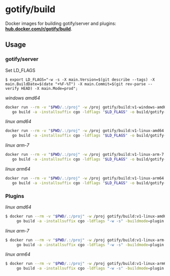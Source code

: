 # gotify/build

Docker images for building gotify/server and plugins: **[hub.docker.com/r/gotify/build](https://hub.docker.com/r/gotify/build/)**.

## Usage

### gotify/server

Set LD_FLAGS
```
$ export LD_FLAGS="-w -s -X main.Version=$(git describe --tags) -X main.BuildDate=$(date "+%F-%T") -X main.Commit=$(git rev-parse --verify HEAD) -X main.Mode=prod";
```

*windows amd64*
```bash
docker run --rm -v "$PWD/.:/proj" -w /proj gotify/build:v1-windows-amd64 \
   go build -a -installsuffix cgo -ldflags "$LD_FLAGS" -o build/gotify-windows-amd64.exe /proj
```

*linux amd64*
```bash
docker run --rm -v "$PWD/.:/proj" -w /proj gotify/build:v1-linux-amd64 \
   go build -a -installsuffix cgo -ldflags "$LD_FLAGS" -o build/gotify-linux-amd64 /proj
```

*linux arm-7*
```bash
docker run --rm -v "$PWD/.:/proj" -w /proj gotify/build:v1-linux-arm-7 \
   go build -a -installsuffix cgo -ldflags "$LD_FLAGS" -o build/gotify-linux-arm-7 /proj
```

*linux arm64*
```bash
docker run --rm -v "$PWD/.:/proj" -w /proj gotify/build:v1-linux-arm64 \
   go build -a -installsuffix cgo -ldflags "$LD_FLAGS" -o build/gotify-linux-arm64 /proj
```

### Plugins

*linux amd64*
```bash
$ docker run --rm -v "$PWD/.:/proj" -w /proj gotify/build:v1-linux-amd64 \
     go build -a -installsuffix cgo -ldflags "-w -s" -buildmode=plugin -o yourplugin-amd64.so /proj
```
*linux arm-7*
```bash
$ docker run --rm -v "$PWD/.:/proj" -w /proj gotify/build:v1-linux-arm-7 \
     go build -a -installsuffix cgo -ldflags "-w -s" -buildmode=plugin -o yourplugin-arm-7.so /proj
```
*linux arm64*
```bash
$ docker run --rm -v "$PWD/.:/proj" -w /proj gotify/build:v1-linux-arm64 \
     go build -a -installsuffix cgo -ldflags "-w -s" -buildmode=plugin -o yourplugin-arm64.so /proj
```

